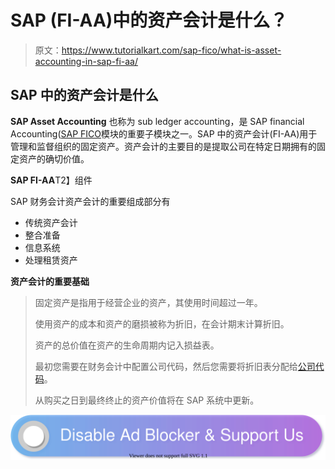 # SAP (FI-AA)中的资产会计是什么？

> 原文：<https://www.tutorialkart.com/sap-fico/what-is-asset-accounting-in-sap-fi-aa/>

## SAP 中的资产会计是什么

**SAP Asset Accounting** 也称为 sub ledger accounting，是 SAP financial Accounting([SAP FICO](https://www.tutorialkart.com/sap-fico/sap-fico-tutorial/)模块的重要子模块之一。SAP 中的资产会计(FI-AA)用于管理和监督组织的固定资产。资产会计的主要目的是提取公司在特定日期拥有的固定资产的确切价值。

**SAP FI-AA**T2】组件

SAP 财务会计资产会计的重要组成部分有

*   传统资产会计
*   整合准备
*   信息系统
*   处理租赁资产

**资产会计的重要基础**

> 固定资产是指用于经营企业的资产，其使用时间超过一年。
> 
> 使用资产的成本和资产的磨损被称为折旧，在会计期末计算折旧。
> 
> 资产的总价值在资产的生命周期内记入损益表。
> 
> 最初您需要在财务会计中配置公司代码，然后您需要将折旧表分配给[公司代码](https://www.tutorialkart.com/sap-fico/define-company-code-in-sap/)。
> 
> 从购买之日到最终终止的资产价值将在 SAP 系统中更新。

[![](img/925da31b32d6bc3827932f6c8afb11bb.png)](https://www.tutorialkart.com/)